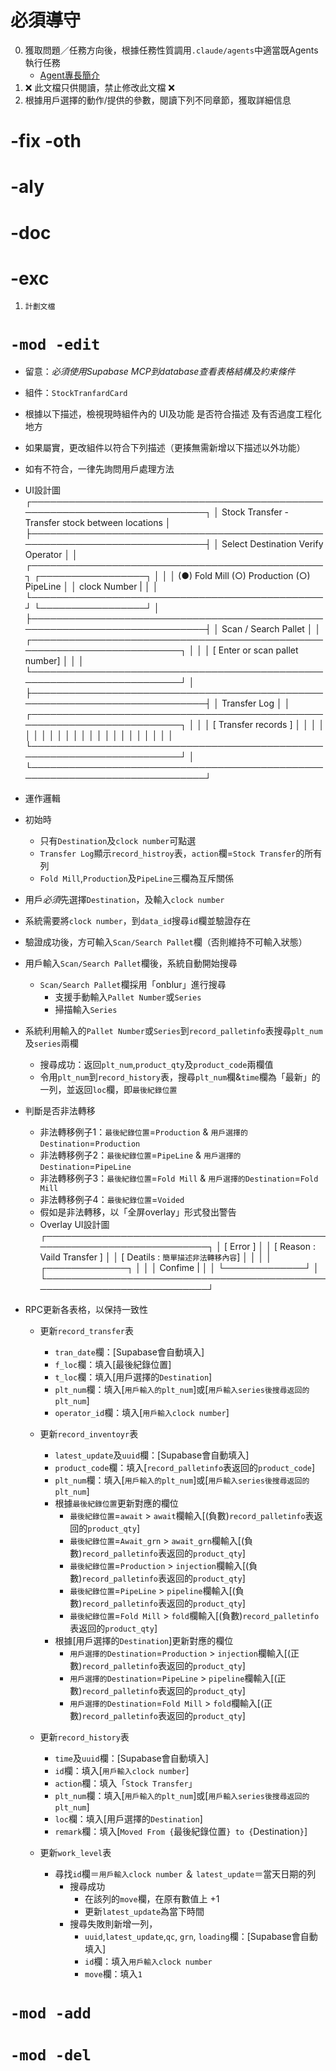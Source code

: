 # 必須導守

0. 獲取問題／任務方向後，根據任務性質調用`.claude/agents`中適當既Agents執行任務
   - [Agent專長簡介](../../.claude/agents/README.md)
1. ❌ 此文檔只供閱讀，禁止修改此文檔 ❌
2. 根據用戶選擇的動作/提供的參數，閱讀下列不同章節，獲取詳細信息

# -fix -oth

# -aly

# -doc

# -exc

1. `計劃文檔`

# `-mod -edit`

- 留意：_必須使用Supabase MCP到database查看表格結構及約束條件_
- 組件：`StockTranfardCard`
- 根據以下描述，檢視現時組件內的 UI及功能 是否符合描述 及有否過度工程化地方
- 如果屬實，更改組件以符合下列描述（更揍無需新增以下描述以外功能）
- 如有不符合，一律先詢問用戶處理方法
- UI設計圖
  ┌────────────────────────────────────────────────────────────────────────────┐
  │ Stock Transfer - Transfer stock between locations │
  ├────────────────────────────────────────────────────────────────────────────┤
  │ Select Destination Verify Operator │
  │ ┌───────────────────────────────────────────────┐ ┌─────────────────┐ │
  │ │ (●) Fold Mill (○) Production (○) PipeLine │ │ clock Number | │
  │ └───────────────────────────────────────────────┘ └─────────────────┘ │
  ├────────────────────────────────────────────────────────────────────────────┤
  │ Scan / Search Pallet │
  │ ┌────────────────────────────────────────────────────────────────────────┐ │
  │ │ [ Enter or scan pallet number] │ │
  │ └────────────────────────────────────────────────────────────────────────┘ │
  ├────────────────────────────────────────────────────────────────────────────┤
  │ Transfer Log │
  │ ┌────────────────────────────────────────────────────────────────────────┐ │
  │ │ [ Transfer records ] │ │
  │ │ │ │
  │ │ │ │
  │ │ │ │
  │ │ │ │
  │ │ │ │
  │ └────────────────────────────────────────────────────────────────────────┘ │
  └────────────────────────────────────────────────────────────────────────────┘

- 運作邏輯
- 初始時
  - 只有`Destination`及`clock number`可點選
  - `Transfer Log`顯示`record_histroy`表，`action`欄=`Stock Transfer`的所有列
  - `Fold Mill`,`Production`及`PipeLine`三欄為互斥關係
- 用戶*必須*先選擇`Destination`，及輸入`clock number`
- 系統需要將`clock number`，到`data_id`搜尋`id`欄並驗證存在
- 驗證成功後，方可輸入`Scan/Search Pallet`欄（否則維持不可輸入狀態）
- 用戶輸入`Scan/Search Pallet`欄後，系統自動開始搜尋
  - `Scan/Search Pallet`欄採用「onblur」進行搜尋
    - 支援手動輸入`Pallet Number`或`Series`
    - 掃描輸入`Series`
- 系統利用輸入的`Pallet Number`或`Series`到`record_palletinfo`表搜尋`plt_num`及`series`兩欄
  - 搜尋成功：返回`plt_num`,`product_qty`及`product_code`兩欄值
  - 令用`plt_num`到`record_history`表，搜尋`plt_num`欄&`time`欄為「最新」的一列，並返回`loc`欄，即`最後紀錄位置`

- 判斷是否非法轉移
  - 非法轉移例子1：`最後紀錄位置`=`Production` & `用戶選擇的Destination`=`Production`
  - 非法轉移例子2：`最後紀錄位置`=`PipeLine` & `用戶選擇的Destination`=`PipeLine`
  - 非法轉移例子3：`最後紀錄位置`=`Fold Mill` & `用戶選擇的Destination`=`Fold Mill`
  - 非法轉移例子4：`最後紀錄位置`=`Voided`
  - 假如是非法轉移，以「全屏overlay」形式發出警告
  - Overlay UI設計圖
    ┌────────────────────────────────────────────────────────────────────────┐
    │ [ Error ] │
    │ [ Reason : Vaild Transfer ] │
    │ [ Deatils : `簡單描述非法轉移內容`] │
    │ │
    │ ┌─────────────┐ │
    │ │ Confime | │
    │ └─────────────┘ │
    └────────────────────────────────────────────────────────────────────────┘
- RPC更新各表格，以保持一致性
  - 更新`record_transfer`表
    - `tran_date`欄：[Supabase會自動填入]
    - `f_loc`欄：填入[最後紀錄位置]
    - `t_loc`欄：填入[用戶選擇的`Destination`]
    - `plt_num`欄：填入[`用戶輸入的plt_num`]或[`用戶輸入series後搜尋返回的plt_num`]
    - `operator_id`欄：填入[`用戶輸入clock number`]

  - 更新`record_inventoyr`表
    - `latest_update`及`uuid`欄：[Supabase會自動填入]
    - `product_code`欄：填入[`record_palletinfo`表返回的`product_code`]
    - `plt_num`欄：填入[`用戶輸入的plt_num`]或[`用戶輸入series後搜尋返回的plt_num`]
    - 根據`最後紀錄位置`更新對應的欄位
      - `最後紀錄位置`=`await` > `await`欄輸入[(負數)`record_palletinfo`表返回的`product_qty`]
      - `最後紀錄位置`=`Await_grn` > `await_grn`欄輸入[(負數)`record_palletinfo`表返回的`product_qty`]
      - `最後紀錄位置`=`Production` > `injection`欄輸入[(負數)`record_palletinfo`表返回的`product_qty`]
      - `最後紀錄位置`=`PipeLine` > `pipeline`欄輸入[(負數)`record_palletinfo`表返回的`product_qty`]
      - `最後紀錄位置`=`Fold Mill` > `fold`欄輸入[(負數)`record_palletinfo`表返回的`product_qty`]
    - 根據[用戶選擇的`Destination`]更新對應的欄位
      - `用戶選擇的Destination`=`Production` > `injection`欄輸入[(正數)`record_palletinfo`表返回的`product_qty`]
      - `用戶選擇的Destination`=`PipeLine` > `pipeline`欄輸入[(正數)`record_palletinfo`表返回的`product_qty`]
      - `用戶選擇的Destination`=`Fold Mill` > `fold`欄輸入[(正數)`record_palletinfo`表返回的`product_qty`]

  - 更新`record_history`表
    - `time`及`uuid`欄：[Supabase會自動填入]
    - `id`欄：填入[`用戶輸入clock number`]
    - `action`欄：填入「`Stock Transfer`」
    - `plt_num`欄：填入[`用戶輸入的plt_num`]或[`用戶輸入series後搜尋返回的plt_num`]
    - `loc`欄：填入[用戶選擇的`Destination`]
    - `remark`欄：填入[`Moved From {`最後紀錄位置`} to {`Destination`}`]

  - 更新`work_level`表
    - 尋找`id`欄＝`用戶輸入clock number` ＆ `latest_update`＝當天日期的列
      - 搜尋成功
        - 在該列的`move`欄，在原有數值上 +1
        - 更新`latest_update`為當下時間
      - 搜尋失敗則新增一列，
        - `uuid`,`latest_update`,`qc`, `grn`, `loading`欄：[Supabase會自動填入]
        - `id`欄：填入`用戶輸入clock number`
        - `move`欄：填入`1`

# `-mod -add`

# `-mod -del`
